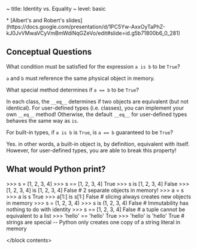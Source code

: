 ~ title: Identity vs. Equality
~ level: basic

<block references>
* [Albert's and Robert's
  slides](https://docs.google.com/presentation/d/1PC5Yw-AxxOyTaPhZ-kJ0JvVMwaVCyVmBmWdiNqGZeVo/edit#slide=id.g5b71800b6_0_281)
</block references>

<block notes>
</block notes>

<block contents>

Conceptual Questions
--------------------

<question>

What condition must be satisfied for the expression `a is b` to be
`True`?

<solution>

`a` and `b` must reference the same physical object in memory.

</solution>

<question>

What special method determines if `a == b` to be `True`?

<solution>

In each class, the `__eq__` determines if two objects are equivalent
(but not identical). For user-defined types (i.e.  classes), you can
implement your own `__eq__` method!  Otherwise, the default `__eq__`
for user-defined types behaves the same way as `is`.

</solution>

<question>

For built-in types, if `a is b` is `True`, is `a == b` guaranteed to be
`True`?

<solution>

Yes. in other words, a built-in object is, by definition, equivalent
with itself. However, for user-defined types, you are able to break
this property!

</solution>

What would Python print?
------------------------

<question>

<prompt>
    >>> s = [1, 2, 3, 4]
    >>> s == [1, 2, 3, 4]
    True
    >>> s is [1, 2, 3, 4]
    False
    >>> [1, 2, 3, 4] is [1, 2, 3, 4]
    False  # 2 separate objects in memory!
    >>> a = s
    >>> a is s
    True
    >>> a[1:] is s[1:]
    False  # slicing always creates new objects in memory
</prompt>

<question>

<prompt>
    >>> s = (1, 2, 3, 4)
    >>> s is (1, 2, 3, 4)
    False  # Immutability has nothing to do with identity
    >>> s == [1, 2, 3, 4]
    False  # a tuple cannot be equivalent to a list
    >>> 'hello' == 'hello'
    True
    >>> 'hello' is 'hello'
    True   # strings are special -- Python only creates one copy of a string literal in memory
</prompt>

</block contents>
